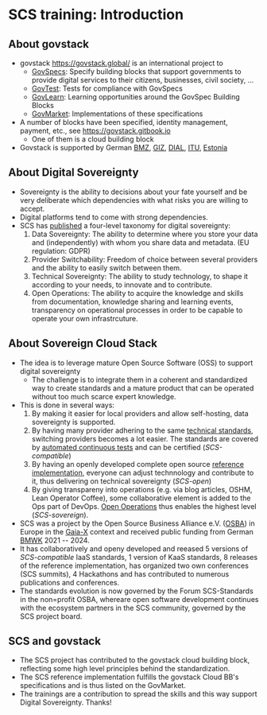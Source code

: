 # SCS training: Introduction

## About govstack
* govstack <https://govstack.global/> is an international project to
    - [GovSpecs](https://www.govstack.global/our-offerings/govspecs/): Specify building
      blocks that support governments to provide digital
      services to their citizens, businesses, civil society, ...
    - [GovTest](https://www.govstack.global/our-offerings/govtest/): Tests for compliance with GovSpecs
    - [GovLearn](https://www.govstack.global/our-offerings/govlearn/): Learning opportunities around the GovSpec Building Blocks
    - [GovMarket](https://www.govstack.global/our-offerings/govmarket/): Implementations of these specifications
* A number of blocks have been specified, identity management, payment, etc.,
  see <https://govstack.gitbook.io>
    - One of them is a cloud building block
* Govstack is supported by German [BMZ](https://www.bmz.de/en), [GIZ](https://giz.de/),
  [DIAL](https://dial.global/), [ITU](https://itu.int), [Estonia](https://vm.ee/en)

## About Digital Sovereignty
* Sovereignty is the ability to decisions about your fate yourself and be very
  deliberate which dependencies with what risks you are willing to accept.
* Digital platforms tend to come with strong dependencies.
* SCS has [published](https://the-report.cloud/why-digital-sovereignty-is-more-than-mere-legal-compliance/)
  a four-level taxonomy for digital sovereignty:
    1. Data Sovereignty: The ability to determine where you store your data and
       (independently) with whom you share data and metadata. (EU regulation: GDPR)
    2. Provider Switchability: Freedom of choice between several providers and
       the ability to easily switch between them.
    3. Technical Sovereignty: The ability to study technology, to shape it according
       to your needs, to innovate and to contribute.
    4. Open Operations: The ability to acquire the knowledge and skills from documentation,
       knowledge sharing and learning events, transparency on operational processes in
       order to be capable to operate your own infrastrcuture.

## About Sovereign Cloud Stack
* The idea is to leverage mature Open Source Software (OSS) to support digital sovereignty
    - The challenge is to integrate them in a coherent and standardized way to create
      standards and a mature product that can be operated without too much scarce expert knowledge.
* This is done in several ways:
    1. By making it easier for local providers and allow self-hosting, data sovereignty is supported.
    2. By having many provider adhering to the same [technical standards](https://docs.scs.community/standards),
       switching providers becomes a lot easier. The standards are covered by [automated continuous tests](https://github.com/SovereignCloudStack/standards/Tests/) and can be certified (*SCS-compatible*)
    3. By having an openly developed complete open source [reference implementation](https://docs.scs.community/docs/category/releases), everyone can adjust technnology and contribute to it, thus delivering on technical sovereignty (*SCS-open*)
    4. By giving transpareny into operations (e.g. via blog articles, OSHM, Lean Operator Coffee), some collaborative element is added to the Ops part of DevOps. [Open Operations](https://openoperations.org/) thus enables the highest level (*SCS-sovereign*).
* SCS was a project by the Open Source Business Alliance e.V. ([OSBA](https://osb-alliance.de/)) in Europe in the
  [Gaia-X](https://gaia-x.eu/) context and received public funding from German [BMWK](https://bmwk.bund.de/) 2021 -- 2024.
* It has collaboratively and openy developed and reeased 5 versions of *SCS-compatible* IaaS standards, 
  1 version of KaaS standards,
  8 releases of the reference implementation, has organized two own conferences (SCS summits),
  4 Hackathons and has contributed to numerous publications and conferences.
* The standards evolution is now governed by the Forum SCS-Standards in the non=profit OSBA,
  whereare open software development continues with the ecosystem partners in the SCS
  community, governed by the SCS project board.

## SCS and govstack
* The SCS project has contributed to the govstack cloud building block, reflecting some
  high level principles behind the standardization.
* The SCS reference implementation fulfills the govstack Cloud BB's specifications and is
  thus listed on the GovMarket.
* The trainings are a contribution to spread the skills and this way support Digital
  Sovereignty. Thanks!
